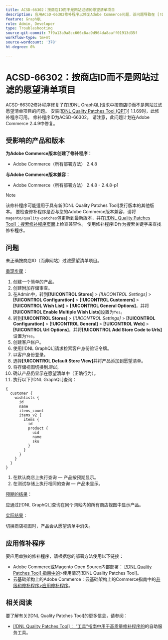 ```yaml
---
title: ACSD-66302：按商店ID而不是网站过滤的愿望清单项目
description: 应用ACSD-66302修补程序以修复Adobe Commerce问题，该问题导致在 [!DNL GraphQL] 请求中按商店ID而不是网站来过滤愿望清单项目。
feature: GraphQL
role: Admin, Developer
type: Troubleshooting
source-git-commit: 7f9a13a9a8cc666c8aa9d964da8aaff01913d35f
workflow-type: tm+mt
source-wordcount: '378'
ht-degree: 0%

---
```



# ACSD-66302：按商店ID而不是网站过滤的愿望清单项目

ACSD-66302修补程序修复了在[!DNL GraphQL]请求中按商店ID而不是网站过滤愿望清单项目的问题。 安装[[!DNL Quality Patches Tool (QPT)]](/help/tools/quality-patches-tool/quality-patches-tool-to-self-serve-quality-patches.md) 1.1.69时，此修补程序可用。 修补程序ID为ACSD-66302。 请注意，此问题计划在Adobe Commerce 2.4.9中修复。

## 受影响的产品和版本

**为Adobe Commerce版本创建了修补程序：**

* Adobe Commerce（所有部署方法） 2.4.8

**与Adobe Commerce版本兼容：**

* Adobe Commerce（所有部署方法） 2.4.8 - 2.4.8-p1

>[!NOTE]
>
>该修补程序可能适用于具有新[!DNL Quality Patches Tool]发行版本的其他版本。 要检查修补程序是否与您的Adobe Commerce版本兼容，请将`magento/quality-patches`包更新到最新版本，并在[[!DNL Quality Patches Tool]：搜索修补程序页面](https://experienceleague.adobe.com/tools/commerce-quality-patches/index.html?lang=zh-Hans)上检查兼容性。 使用修补程序ID作为搜索关键字来查找修补程序。

## 问题

未正确按商店ID（而非网站）过滤愿望清单项目。

<u>重现步骤</u>：

1. 创建一个简单的产品。
1. 创建附加存储审查。
1. 在Admin中，转到&#x200B;**[!UICONTROL Stores]** > *[!UICONTROL Settings]* > **[!UICONTROL Configuration]** > **[!UICONTROL Customers]** > **[!UICONTROL Wish List]** > **[!UICONTROL General Options]**，并将&#x200B;**[!UICONTROL Enable Multiple Wish Lists]**&#x200B;设置为`Yes`。
1. 转到&#x200B;**[!UICONTROL Stores]** > *[!UICONTROL Settings]* > **[!UICONTROL Configuration]** > **[!UICONTROL General]** > **[!UICONTROL Web]** > **[!UICONTROL Url Options]**，并将&#x200B;**[!UICONTROL Add Store Code to Urls]**&#x200B;设置为`Yes`。
1. 创建客户帐户。
1. 使用[!DNL GraphQL]请求检索客户身份验证令牌。
1. 以客户身份登录。
1. 选择&#x200B;**[!UICONTROL Default Store View]**&#x200B;并将产品添加到愿望清单。
1. 将存储视图切换到&#x200B;*测试*。
1. 确认产品仍显示在愿望清单中（正确行为）。
1. 执行以下[!DNL GraphQL]查询：

```
{
  customer {
    wishlists {
      id
      name
      items_count
      items_v2 {
        items {
          id
          product {
            uid
            name
            sku
          }
        }
      }
    }
  }
}
```

1. 在默认商店上执行查询 — 产品按预期显示。
1. 在测试存储上执行相同的查询 — 产品未显示。

<u>预期的结果</u>：

应通过[!DNL GraphQL]查询在同个网站内的所有商店视图中显示产品。

<u>实际结果</u>：

切换商店视图时，产品会从愿望清单中消失。

## 应用修补程序

要应用单独的修补程序，请根据您的部署方法使用以下链接：

* Adobe Commerce或Magento Open Source内部部署： [[!DNL Quality Patches Tool] 指南中的](/help/tools/quality-patches-tool/usage.md)>使用情况[!DNL Quality Patches Tool]。
* 云基础架构上的Adobe Commerce：云基础架构上的Commerce指南中的[升级和修补程序>应用修补程序](https://experienceleague.adobe.com/docs/commerce-cloud-service/user-guide/develop/upgrade/apply-patches.html?lang=zh-Hans)。

## 相关阅读

要了解有关[!DNL Quality Patches Tool]的更多信息，请参阅：

* [[!DNL Quality Patches Tool]： “工具”指南中用于高质量修补程序的](/help/tools/quality-patches-tool/quality-patches-tool-to-self-serve-quality-patches.md)的自助服务工具。
